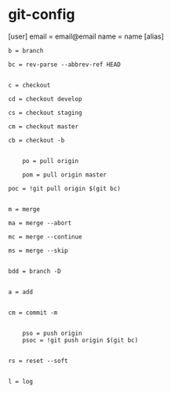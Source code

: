 # git-config

[user]
	email = email@email
	name = name
[alias]

	b = branch 

	bc = rev-parse --abbrev-ref HEAD 


	c = checkout

	cd = checkout develop

	cs = checkout staging

	cm = checkout master
	
	cb = checkout -b 


        po = pull origin 

        pom = pull origin master 

	poc = !git pull origin $(git bc) 


	m = merge 

	ma = merge --abort 

	mc = merge --continue 

	ms = merge --skip 


	bdd = branch -D 


	a = add 


	cm = commit -m 


        pso = push origin 
        psoc = !git push origin $(git bc) 
 
 
	rs = reset --soft 


	l = log 
